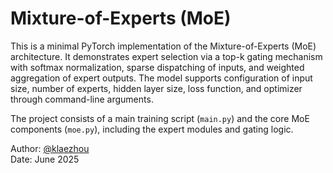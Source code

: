 # Mixture-of-Experts (MoE)

This is a minimal PyTorch implementation of the Mixture-of-Experts (MoE) architecture. It demonstrates expert selection via a top-k gating mechanism with softmax normalization, sparse dispatching of inputs, and weighted aggregation of expert outputs. The model supports configuration of input size, number of experts, hidden layer size, loss function, and optimizer through command-line arguments.

The project consists of a main training script (`main.py`) and the core MoE components (`moe.py`), including the expert modules and gating logic.


Author: [@klaezhou](https://github.com/klaezhou)  
Date: June 2025
